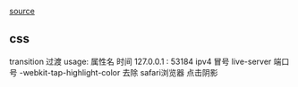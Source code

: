 [source](http://map.baidu.com/zt/y2015/waimaibear/mobile/index.html)
## css
transition 过渡 usage: 属性名 时间
127.0.0.1 : 53184
ipv4 冒号 live-server 端口号
-webkit-tap-highlight-color 去除 safari浏览器 点击阴影